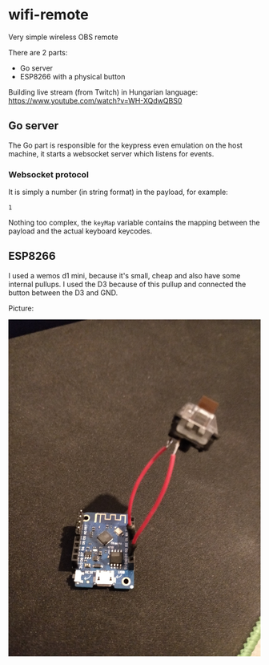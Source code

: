 # wifi-remote
Very simple wireless OBS remote

There are 2 parts:
- Go server
- ESP8266 with a physical button

Building live stream (from Twitch) in Hungarian language: https://www.youtube.com/watch?v=WH-XQdwQBS0

## Go server

The Go part is responsible for the keypress even emulation on the host machine, it starts a websocket server which listens for events.

### Websocket protocol

It is simply a number (in string format) in the payload, for example:

```
1
```

Nothing too complex, the `keyMap` variable contains the mapping between the payload and the actual keyboard keycodes.


## ESP8266

I used a wemos d1 mini, because it's small, cheap and also have some internal pullups.
I used the D3 because of this pullup and connected the button between the D3 and GND.

Picture:

![Wemos D1 device](img/device.jpg)

